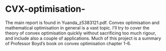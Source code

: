 # CVX-optimisation-
The main report is found in Yuanda_z5383121.pdf. Convex optimisation and mathematical optimisation in general is a vast topic. I’ll try to
cover the theory of convex optimisation quickly without sacrificing too much rigour, and include
also a couple of applications. Much of this project is a summary of Professor Boyd’s book
on convex optimisation chapter 1-6.

